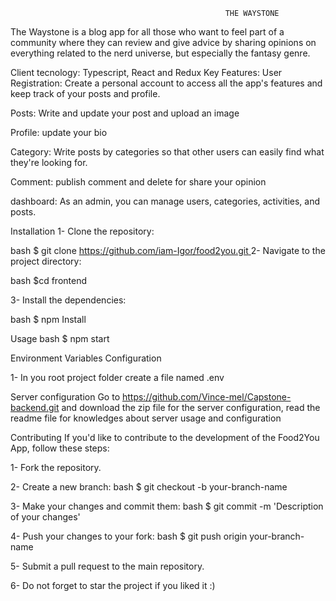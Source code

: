                                                     THE WAYSTONE



                                                    
The Waystone is a blog app for all those who want to feel part of a community where they can review and give advice by sharing opinions on everything related to the nerd universe, but especially the fantasy genre.

Client tecnology: Typescript, React and Redux
Key Features:
User Registration: Create a personal account to access all the app's features and keep track of your posts and profile.

Posts: Write and update your post and upload an image

Profile: update your bio 

Category:  Write posts by categories so that other users can easily find what they're looking for.

Comment: publish comment and delete for  share your opinion

dashboard: 
As an admin, you can manage users, categories, activities, and posts.

Installation
1- Clone the repository:

bash $ git clone [https://github.com/iam-Igor/food2you.git
](https://github.com/Vince-mel/Capstone-frontend.git)
2- Navigate to the project directory:

bash $cd frontend

3- Install the dependencies:

bash $ npm Install

Usage
bash $ npm start

Environment Variables Configuration

1- In you root project folder create a file named .env



Server configuration
Go to https://github.com/Vince-mel/Capstone-backend.git and download the zip file for the server configuration, read the readme file for knowledges about server usage and configuration

Contributing
If you'd like to contribute to the development of the Food2You App, follow these steps:

1- Fork the repository.

2- Create a new branch: bash $ git checkout -b your-branch-name

3- Make your changes and commit them: bash $ git commit -m 'Description of your changes'

4- Push your changes to your fork: bash $ git push origin your-branch-name

5- Submit a pull request to the main repository.

6- Do not forget to star the project if you liked it :)
